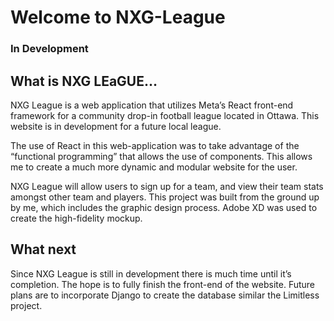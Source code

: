 # Welcome to NXG-League
### In Development

## What is NXG LEaGUE…
NXG League is a web application that utilizes Meta’s React front-end framework for a community drop-in football league located in Ottawa. This website is in development for a future local league.

The use of React in this web-application was to take advantage of the “functional programming” that allows the use of components. This allows me to create a much more dynamic and modular website for the user.

NXG League will allow users to sign up for a team, and view their team stats amongst other team and players. This project was built from the ground up by me, which includes the graphic design process. Adobe XD was used to create the high-fidelity mockup.




## What next
Since NXG League is still in development there is much time until it’s completion. The hope is to fully finish the front-end of the website. Future plans are to incorporate Django to create the database similar the Limitless project. 
